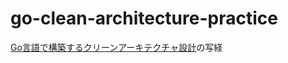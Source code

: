 # go-clean-architecture-practice
[Go言語で構築するクリーンアーキテクチャ設計](https://www.amazon.co.jp/Go言語で構築するクリーンアーキテクチャ設計-技術の泉シリーズ-上田-裕耀/dp/4295603007)の写経
